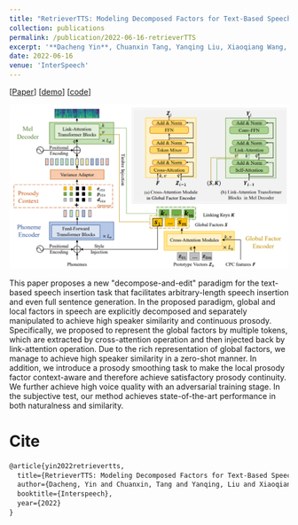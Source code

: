 ```yaml
---
title: "RetrieverTTS: Modeling Decomposed Factors for Text-Based Speech Insertion"
collection: publications
permalink: /publication/2022-06-16-retrieverTTS
excerpt: '**Dacheng Yin**, Chuanxin Tang, Yanqing Liu, Xiaoqiang Wang, Zhiyuan Zhao, Yucheng Zhao, Zhiwei Xiong, Sheng Zhao, Chong Luo.'
date: 2022-06-16
venue: 'InterSpeech'
---
```

\[[Paper]()\] \[[demo](https://ydcustc.github.io/retrieverTTS-demo/)\] \[[code]()\]

![Architecture](/images/retrieverTTS.png)

This paper proposes a new "decompose-and-edit" paradigm for the text-based speech insertion task that facilitates arbitrary-length speech insertion and even full sentence generation. In the proposed paradigm, global and local factors in speech are explicitly decomposed and separately manipulated to achieve high speaker similarity and continuous prosody. Specifically, we proposed to represent the global factors by multiple tokens, which are extracted by cross-attention operation and then injected back by link-attention operation. Due to the rich representation of global factors, we manage to achieve high speaker similarity in a zero-shot manner. In addition, we introduce a prosody smoothing task to make the local prosody factor context-aware and therefore achieve satisfactory prosody continuity. We further achieve high voice quality with an adversarial training stage. In the subjective test, our method achieves state-of-the-art performance in both naturalness and similarity.

Cite
===

```latex
@article{yin2022retrievertts,
  title={RetrieverTTS: Modeling Decomposed Factors for Text-Based Speech Insertion},
  author={Dacheng, Yin and Chuanxin, Tang and Yanqing, Liu and Xiaoqiang, Wang and Zhiyuan, Zhao and Yucheng, Zhao and Zhiwei, Xiong and Sheng, Zhao and Chong, Luo}
  booktitle={Interspeech},
  year={2022}
}
```
